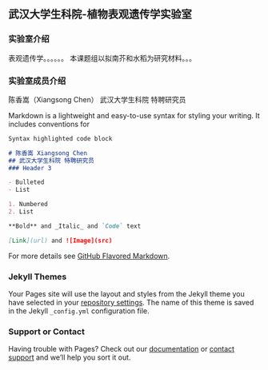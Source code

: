 ## 武汉大学生科院-植物表观遗传学实验室


### 实验室介绍

表观遗传学。。。。。。
本课题组以拟南芥和水稻为研究材料。。。

### 实验室成员介绍

陈香嵩（Xiangsong Chen）
武汉大学生科院 特聘研究员

Markdown is a lightweight and easy-to-use syntax for styling your writing. It includes conventions for

```markdown
Syntax highlighted code block

# 陈香嵩 Xiangsong Chen
## 武汉大学生科院 特聘研究员
### Header 3

- Bulleted
- List

1. Numbered
2. List

**Bold** and _Italic_ and `Code` text

[Link](url) and ![Image](src)
```

For more details see [GitHub Flavored Markdown](https://guides.github.com/features/mastering-markdown/).

### Jekyll Themes

Your Pages site will use the layout and styles from the Jekyll theme you have selected in your [repository settings](https://github.com/llu198608/web/settings). The name of this theme is saved in the Jekyll `_config.yml` configuration file.

### Support or Contact

Having trouble with Pages? Check out our [documentation](https://help.github.com/categories/github-pages-basics/) or [contact support](https://github.com/contact) and we’ll help you sort it out.
